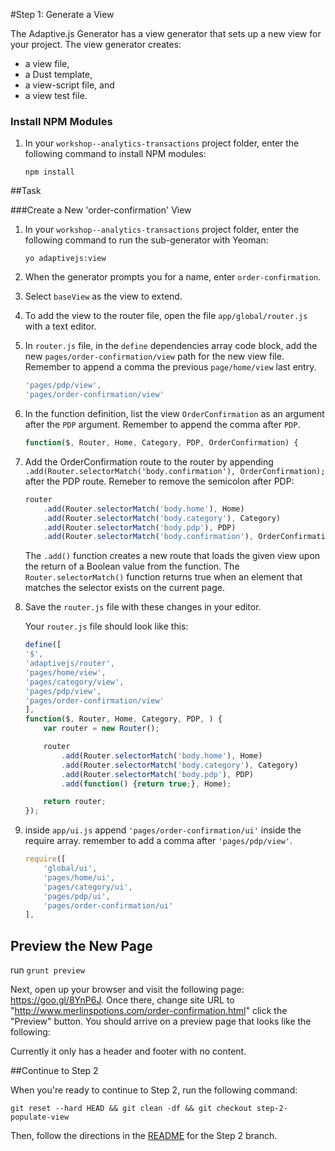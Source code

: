 #Step 1: Generate a View

The Adaptive.js Generator has a view generator that sets up a new view for your project. The view generator creates:
* a view file,
* a Dust template,
* a view-script file, and
* a view test file.

### Install NPM Modules

1. In your `workshop--analytics-transactions` project folder, enter the following command to install NPM modules:

    ```
    npm install
    ```

##Task

###Create a New 'order-confirmation' View

1. In your `workshop--analytics-transactions` project folder, enter the following command to run the sub-generator with Yeoman:

    ```
    yo adaptivejs:view
    ```

2. When the generator prompts you for a name, enter `order-confirmation`.
3. Select `baseView` as the view to extend.

<a src="https://raw.githubusercontent.com/mobify/workshop--analytics-transactions/step-1-generate-order-confirmation-view/static/img/view-generator.png?token=AKTX6iewrfDWmH-_qEhCBn71P2ufV7cdks5W1evuwA%3D%3D" height="100" />

4. To add the view to the router file, open the file `app/global/router.js` with a text editor.
5. In `router.js` file, in the `define` dependencies array code block, add the new `pages/order-confirmation/view` path for the new view file. Remember to append a comma the previous `page/home/view` last entry.

    ```javascript
    'pages/pdp/view',
    'pages/order-confirmation/view'

    ```

6. In the function definition, list the view `OrderConfirmation` as an argument after the `PDP` argument. Remember to append the comma after `PDP`.

    ```javascript
    function($, Router, Home, Category, PDP, OrderConfirmation) {
    ```


7. Add the OrderConfirmation route to the router by appending `.add(Router.selectorMatch('body.confirmation'), OrderConfirmation);` after the PDP route. Remeber to remove the semicolon after PDP:

    ```javascript
    router
        .add(Router.selectorMatch('body.home'), Home)
        .add(Router.selectorMatch('body.category'), Category)
        .add(Router.selectorMatch('body.pdp'), PDP)
        .add(Router.selectorMatch('body.confirmation'), OrderConfirmation);
    ```

    The `.add()` function creates a new route that loads the given view upon the return of a Boolean value from the function. The `Router.selectorMatch()` function returns true when an element that matches the selector exists on the current page.

8. Save the `router.js` file with these changes in your editor.

    Your `router.js` file should look like this:

    ```javascript
    define([
    '$',
    'adaptivejs/router',
    'pages/home/view',
    'pages/category/view',
    'pages/pdp/view',
    'pages/order-confirmation/view'
    ],
    function($, Router, Home, Category, PDP, ) {
        var router = new Router();

        router
            .add(Router.selectorMatch('body.home'), Home)
            .add(Router.selectorMatch('body.category'), Category)
            .add(Router.selectorMatch('body.pdp'), PDP)
            .add(function() {return true;}, Home);

        return router;
    });
    ```

9. inside `app/ui.js` append `'pages/order-confirmation/ui'` inside the require array. remember to add a comma after `'pages/pdp/view'`.
    
    ```javascript
    require([
        'global/ui',
        'pages/home/ui',
        'pages/category/ui',
        'pages/pdp/ui',
        'pages/order-confirmation/ui'
    ],
    ```

## Preview the New Page

run `grunt preview`

Next, open up your browser and visit the following page: https://goo.gl/8YnP6J. Once there, change site URL to "http://www.merlinspotions.com/order-confirmation.html" click the "Preview" button. You should arrive on a preview page that looks like the following:

<a src="https://raw.githubusercontent.com/mobify/workshop--analytics-transactions/step-1-generate-order-confirmation-view/static/img/merlin-empty-page.png?token=AKTX6j-YAtDX5Mq_ya2KyDJo8QhzDKklks5W1evYwA%3D%3D"  height="400"/>

Currently it only has a header and footer with no content.

##Continue to Step 2

When you're ready to continue to Step 2, run the following command:

```
git reset --hard HEAD && git clean -df && git checkout step-2-populate-view
```

Then, follow the directions in the [README](TODO) for the Step 2 branch.

